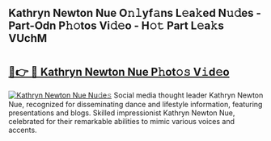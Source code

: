 ## Kathryn Newton Nue O𝚗𝚕yf𝚊ns L𝚎a𝚔ed N𝚞𝚍es - Part-Odn P𝚑𝚘tos Vi𝚍𝚎o - H𝚘𝚝 Part L𝚎a𝚔s VUchM

# <h2><a href="http://kfe8h5n.oniu.top/?m=Kathryn+Newton+Nue">🔗👉 🔴 Kathryn Newton Nue P𝚑ot𝚘𝚜 V𝚒d𝚎o</a></h2>

[![Kathryn Newton Nue Nu𝚍e𝚜](https://i.imgur.com/0qMVB7G.gif)](http://kfe8h5n.oniu.top/?m=Kathryn+Newton+Nue)
Social media thought leader Kathryn Newton Nue, recognized for disseminating dance and lifestyle information, featuring presentations and blogs. Skilled impressionist Kathryn Newton Nue, celebrated for their remarkable abilities to mimic various voices and accents.  
